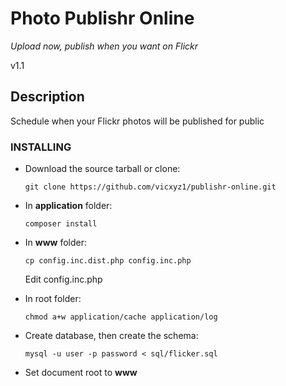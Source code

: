 Photo Publishr Online
================
_Upload now, publish when you want on Flickr_

v1.1


Description
-----------

Schedule when your Flickr photos will be published for public  





### INSTALLING

-   Download the source tarball or clone:
    
        git clone https://github.com/vicxyz1/publishr-online.git 

-   In __application__ folder:
        
        composer install

-   In __www__ folder:
    
        cp config.inc.dist.php config.inc.php

       Edit config.inc.php

-   In root folder:
    
        chmod a+w application/cache application/log

-   Create database, then create the schema:
    
        mysql -u user -p password < sql/flicker.sql
		
- 	Set document root to __www__

  
   



